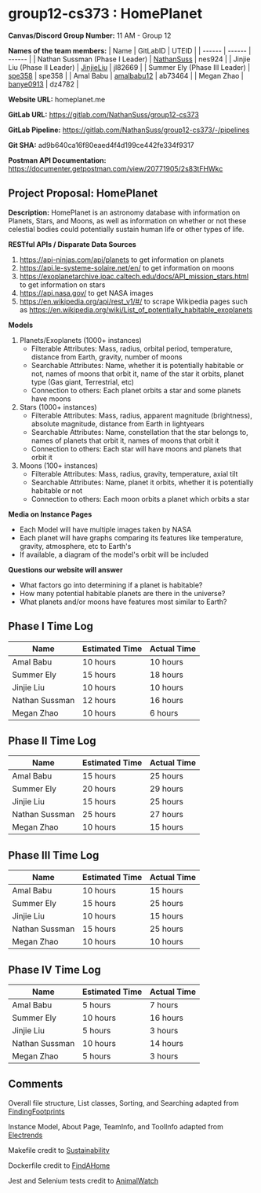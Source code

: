 # group12-cs373 : HomePlanet

**Canvas/Discord Group Number:** 11 AM - Group 12

**Names of the team members:**
| Name | GitLabID | UTEID |
| ------ | ------ | ------ |
| Nathan Sussman (Phase I Leader) | [NathanSuss](https://gitlab.com/NathanSuss) | nes924 |
| Jinjie Liu (Phase II Leader) | [JinjieLiu](https://gitlab.com/JinjieLiu) | jl82669 |
| Summer Ely (Phase III Leader) | [spe358](https://gitlab.com/spe358) | spe358 |
| Amal Babu | [amalbabu12](https://gitlab.com/amalbabu12) | ab73464 |
| Megan Zhao | [banye0913](https://gitlab.com/banye0913) | dz4782 | 

**Website URL:** homeplanet.me

**GitLab URL:**  https://gitlab.com/NathanSuss/group12-cs373

**GitLab Pipeline:** https://gitlab.com/NathanSuss/group12-cs373/-/pipelines

**Git SHA:** ad9b640ca16f80eaed4f4d199ce442fe334f9317

**Postman API Documentation:** https://documenter.getpostman.com/view/20771905/2s83tFHWkc

## Project Proposal: HomePlanet
**Description:** HomePlanet is an astronomy database with information on Planets, Stars, and Moons, as well as information on whether or not these celestial bodies could potentially sustain human life or other types of life.

**RESTful APIs / Disparate Data Sources**
1. https://api-ninjas.com/api/planets to get information on planets
2. https://api.le-systeme-solaire.net/en/ to get information on moons
3. https://exoplanetarchive.ipac.caltech.edu/docs/API_mission_stars.html to get information on stars
4. https://api.nasa.gov/ to get NASA images 
5. https://en.wikipedia.org/api/rest_v1/#/ to scrape Wikipedia pages such as https://en.wikipedia.org/wiki/List_of_potentially_habitable_exoplanets


**Models**
1. Planets/Exoplanets (1000+ instances)
    - Filterable Attributes: Mass, radius, orbital period, temperature, distance from Earth, gravity, number of moons
    - Searchable Attributes: Name, whether it is potentially habitable or not, names of moons that orbit it, name of the star it orbits, planet type (Gas giant, Terrestrial, etc)
    - Connection to others: Each planet orbits a star and some planets have moons
3. Stars (1000+ instances)
    - Filterable Attributes: Mass, radius, apparent magnitude (brightness), absolute magnitude, distance from Earth in lightyears
    - Searchable Attributes: Name, constellation that the star belongs to, names of planets that orbit it, names of moons that orbit it
    - Connection to others: Each star will have moons and planets that orbit it 
3. Moons (100+ instances)
    - Filterable Attributes: Mass, radius, gravity, temperature, axial tilt
    - Searchable Attributes: Name, planet it orbits, whether it is potentially habitable or not
    - Connection to others: Each moon orbits a planet which orbits a star

**Media on Instance Pages**
- Each Model will have multiple images taken by NASA
- Each planet will have graphs comparing its features like temperature, gravity, atmosphere, etc to Earth's
- If available, a diagram of the model's orbit will be included

**Questions our website will answer**
- What factors go into determining if a planet is habitable? 
- How many potential habitable planets are there in the universe?
- What planets and/or moons have features most similar to Earth?

## Phase I Time Log
| Name | Estimated Time | Actual Time |
| ------ | ------ | ------ |
| Amal Babu | 10 hours | 10 hours|
| Summer Ely | 15 hours | 18 hours |
| Jinjie Liu | 10 hours | 10 hours |
| Nathan Sussman | 12 hours| 16 hours |
| Megan Zhao | 10 hours | 6 hours |

## Phase II Time Log
| Name | Estimated Time | Actual Time |
| ------ | ------ | ------ |
| Amal Babu | 15 hours | 25 hours|
| Summer Ely | 20 hours | 29 hours |
| Jinjie Liu | 15 hours | 25 hours |
| Nathan Sussman | 25 hours| 27 hours |
| Megan Zhao | 10 hours | 15 hours |

## Phase III Time Log
| Name | Estimated Time | Actual Time |
| ------ | ------ | ------ |
| Amal Babu | 10 hours | 15 hours|
| Summer Ely | 15 hours | 25 hours |
| Jinjie Liu | 10 hours | 15 hours |
| Nathan Sussman | 15 hours| 25 hours |
| Megan Zhao | 10 hours | 10 hours |

## Phase IV Time Log
| Name | Estimated Time | Actual Time |
| ------ | ------ | ------ |
| Amal Babu | 5 hours | 7 hours|
| Summer Ely | 10 hours | 16 hours |
| Jinjie Liu | 5 hours | 3 hours |
| Nathan Sussman | 10 hours | 14 hours |
| Megan Zhao | 5 hours | 3 hours |

## Comments
Overall file structure, List classes, Sorting, and Searching adapted from [FindingFootprints](https://gitlab.com/AlejandroCantu/group2)

Instance Model, About Page, TeamInfo, and ToolInfo adapted from [Electrends](https://gitlab.com/dandom25/electrends/)

Makefile credit to [Sustainability](https://gitlab.com/caitlinlien/cs373-sustainability/-/blob/master/makefile)

Dockerfile credit to [FindAHome](https://gitlab.com/aghayalod/find-a-home/-/blob/main/findahome-app/Dockerfile)

Jest and Selenium tests credit to [AnimalWatch](https://gitlab.com/JohnPowow/animalwatch/)

